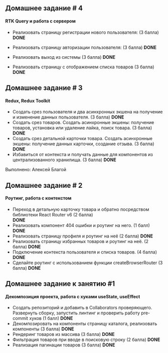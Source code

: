 ## Домашнее задание # 4

#### RTK Query и работа с сервером

- Реализовать страницу регистрации нового пользователя: (3 балла)
  **DONE**

- Реализовать страницу авторизации пользователя: (3 балла)
  **DONE**

- Реализовать выход из системы (3 балла)
  **DONE**

- Реализовать страницу с отображением списка товаров (3 балла)
  **DONE**

## Домашнее задание # 3

#### Redux, Redux Toolkit

- Создать срез пользователя и два асинхронных экшена на получение и
  изменение данных пользователя. (3 балла)
  **DONE**
- Создать срез товаров. Создать асинхронные экшены: получение товаров,
  установка или удаление лайка, поиск товара. (3 балла)
  **DONE**
- Создать срез детальной карточки товара. Создать асинхронные экшены:
  получение данных карточки, создание отзыва. (3 балла)
  **DONE**
- Избавиться от контекста и получать данные для компонентов из централизованного хранилища. (3 балла)
  **DONE**

Выполнено: Алексей Благой

## Домашнее задание # 2

#### Роутинг, работа с контекстом

- Переход в детальную карточку товара и обратно посредством библиотеки
  React Router v6 (2 балла)  
   **DONE**
- Реализовать компонент 404 ошибки и роутинг на него. (1 балл)
  **DONE**
- Реализовать страницу профиля и роутинг на неё (2 балла)
  **DONE**
- Реализовать страницу избранных товаров и роутинг на неё. (2 балла)
  **DONE**
- Подключение контекста пользователя и списка товаров. (4 балла)  
  **DONE**
- Сделайте роутинг с использованием функции createBrowserRouter (3 балла)
  **DONE**

## Домашнее задание к занятию #1

#### Декомпозиция проекта, работа с хуками useState, useEffect

- Создать репозиторий и добавить в Collaborators проверяющего. Развернуть сборку, запустить линтинг и
  проверить работу pre-commit хуков (1 балл)
  **DONE**
- Декомпозировать на компоненты страницу каталога, реализовать компоненты (3 балла)
  **DONE**
- Рендеринг товаров из массива (3 балла)
  **DONE**
- Фильтрация товаров при вводе в поисковую строку (2 балла)
  **DONE**
- Реализация пагинации товаров (3 балла)
  **DONE**
